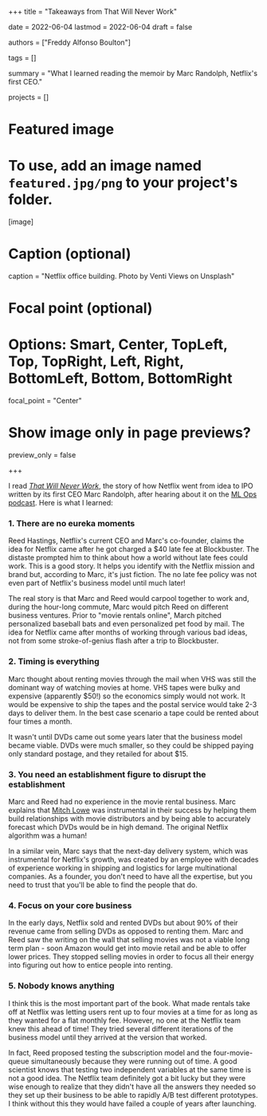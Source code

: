 +++
title = "Takeaways from That Will Never Work"

date = 2022-06-04
lastmod = 2022-06-04
draft = false

authors = ["Freddy Alfonso Boulton"]

tags = []

summary = "What I learned reading the memoir by Marc Randolph, Netflix's first CEO."

projects = []

# Featured image
# To use, add an image named `featured.jpg/png` to your project's folder. 
[image]
  # Caption (optional)
  caption = "Netflix office building. Photo by Venti Views on Unsplash"

  # Focal point (optional)
  # Options: Smart, Center, TopLeft, Top, TopRight, Left, Right, BottomLeft, Bottom, BottomRight
  focal_point = "Center"

  # Show image only in page previews?
  preview_only = false

+++

I read [*That Will Never Work*](https://www.goodreads.com/en/book/show/44428950-that-will-never-work), the story of how Netflix went from idea to IPO written by its first CEO Marc Randolph, after hearing about it on the [ML Ops podcast](https://podcasts.apple.com/il/podcast/huggingface-cto-julien-chaumond-on-large-models-in/id1565390757?i=1000527770905_). Here is what I learned:

### 1. There are no eureka moments
Reed Hastings, Netflix's current CEO and Marc's co-founder, claims the idea for Netflix came after he got charged a $40 late fee at Blockbuster. The distaste prompted him to think about how a world without late fees could work. This is a good story. It helps you identify with the Netflix mission and brand but, according to Marc, it's just fiction. The no late fee policy was not even part of Netflix's business model until much later! 

The real story is that Marc and Reed would carpool together to work and, during the hour-long commute, Marc would pitch Reed on different business ventures. Prior to "movie rentals online", March pitched personalized baseball bats and even personalized pet food by mail. The idea for Netflix came after months of working through various bad ideas, not from some stroke-of-genius flash after a trip to Blockbuster.

### 2. Timing is everything
Marc thought about renting movies through the mail when VHS was still the dominant way of watching movies at home. VHS tapes were bulky and expensive (apparently $50!) so the economics simply would not work. It would be expensive to ship the tapes and the postal service would take 2-3 days to deliver them. In the best case scenario a tape could be rented about four times a month.

It wasn't until DVDs came out some years later that the business model became viable. DVDs were much smaller, so they could be shipped paying only standard postage, and they retailed for about $15.

### 3. You need an establishment figure to disrupt the establishment
Marc and Reed had no experience in the movie rental business. Marc explains that [Mitch Lowe](https://en.wikipedia.org/wiki/Mitch_Lowe) was instrumental in their success by helping them build relationships with movie distributors and by being able to accurately forecast which DVDs would be in high demand. The original Netflix algorithm was a human! 

In a similar vein, Marc says that the next-day delivery system, which was instrumental for Netflix's growth, was created by an employee with decades of experience working in shipping and logistics for large multinational companies. As a founder, you don't need to have all the expertise, but you need to trust that you'll be able to find the people that do.

### 4. Focus on your core business
In the early days, Netflix sold and rented DVDs but about 90% of their revenue came from selling DVDs as opposed to renting them. Marc and Reed saw the writing on the wall that selling movies was not a viable long term plan - soon Amazon would get into movie retail and be able to offer lower prices. They stopped selling movies in order to focus all their energy into figuring out how to entice people into renting.

### 5. Nobody knows anything
I think this is the most important part of the book. What made rentals take off at Netflix was letting users rent up to four movies at a time for as long as they wanted for a flat monthly fee. However, no one at the Netflix team knew this ahead of time! They tried several different iterations of the business model until they arrived at the version that worked. 

In fact, Reed proposed testing the subscription model and the four-movie-queue simultaneously because they were running out of time. A good scientist knows that testing two independent variables at the same time is not a good idea. The Netflix team definitely got a bit lucky but they were wise enough to realize that they didn't have all the answers they needed so they set up their business to be able to rapidly A/B test different prototypes. I think without this they would have failed a couple of years after launching.
